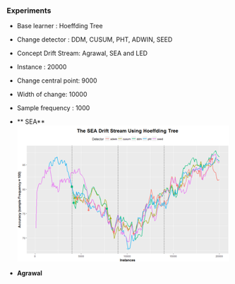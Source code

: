 ### Experiments

* Base learner : Hoeffding Tree
* Change detector : DDM, CUSUM, PHT, ADWIN, SEED
* Concept Drift Stream: Agrawal, SEA and LED
* Instance : 20000
* Change central point: 9000
* Width of change: 10000
* Sample frequency : 1000

* ** SEA**
![](/assets/ch2/sea.PNG)

* **Agrawal**
